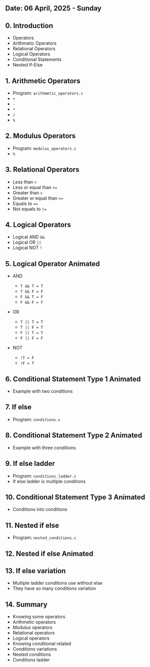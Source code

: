 ## Date: 06 April, 2025 - Sunday

## 0. Introduction
- Operators
- Arithmetic Operators
- Relational Operators
- Logical Operators
- Conditional Statements
- Nested If-Else

## 1. Arithmetic Operators
- Program: `arithmetic_operators.c`
- `+`
- `-`
- `*`
- `/`
- `%`

## 2. Modulus Operators
- Program: `modulus_operators.c`
- `%`

## 3. Relational Operators
- Less than `<`
- Less or equal than `<=`
- Greater than `>`
- Greater or equal than `>=`
- Equals to `==`
- Not equals to `!=`

## 4. Logical Operators
- Logical AND `&&`
- Logical OR `||`
- Logical NOT `!`

## 5. Logical Operator Animated
- AND
    - `T && T = T`
    - `T && F = F`
    - `F && T = F`
    - `F && F = F`

- OR 
    - `T || T = T`
    - `T || F = T`
    - `F || T = T`
    - `F || F = F`

- NOT
    - `!T = F`
    - `!F = T`

## 6. Conditional Statement Type 1 Animated
- Example with two conditions

## 7. If else
- Program: `conditions.c`

## 8. Conditional Statement Type 2 Animated
- Example with three conditions

## 9. If else ladder
- Program: `conditions_ladder.c`
- If else ladder is multiple conditions

## 10. Conditional Statement Type 3 Animated
- Conditions into conditions

## 11. Nested if else
- Program: `nested_conditions.c`

## 12. Nested if else Animated

## 13. If else variation
- Multiple ladder conditions use without else
- They have so many conditions variation

## 14. Summary
- Knowing some operators
- Arithmetic operators
- Modulus operators
- Relational operators
- Logical operators
- Knowing conditional related
- Conditions variations
- Nested conditions
- Conditions ladder